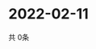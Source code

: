 # 2022-02-11
  共 0条

  <!-- BEGIN -->
  <!-- 最后更新时间Fri Feb 11 2022 14:03:18 GMT+0000 (Coordinated Universal Time) -->
  
  <!-- END -->
  
  